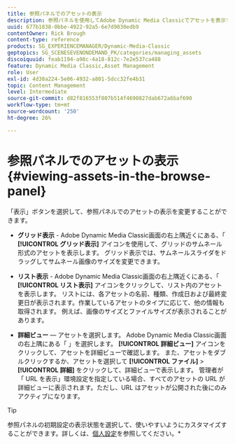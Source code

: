 ```yaml
---
title: 参照パネルでのアセットの表示
description: 参照パネルを使用してAdobe Dynamic Media Classicでアセットを表示する方法について説明します。
uuid: 677b1838-0bbe-4922-92a5-6e7d9030edb9
contentOwner: Rick Brough
content-type: reference
products: SG_EXPERIENCEMANAGER/Dynamic-Media-Classic
geptopics: SG_SCENESEVENONDEMAND_PK/categories/managing_assets
discoiquuid: feab1194-a98c-4a18-812c-7e2e537ca488
feature: Dynamic Media Classic,Asset Management
role: User
exl-id: 4d38a224-5e06-4932-a801-5dcc32fe4b31
topic: Content Management
level: Intermediate
source-git-commit: d82f816553f807b514f4690827dab672a6baf690
workflow-type: tm+mt
source-wordcount: '250'
ht-degree: 26%

---
```


# 参照パネルでのアセットの表示{#viewing-assets-in-the-browse-panel}

「表示」ボタンを選択して、参照パネルでのアセットの表示を変更することができます。

* **グリッド表示** - Adobe Dynamic Media Classic画面の右上隅近くにある、「 **[!UICONTROL グリッド表示]** アイコンを使用して、グリッドのサムネール形式のアセットを表示します。 グリッド表示では、サムネールスライダをドラッグしてサムネール画像のサイズを変更できます。

* **リスト表示** - Adobe Dynamic Media Classic画面の右上隅近くにある、「 **[!UICONTROL リスト表示]** アイコンをクリックして、リスト内のアセットを表示します。 リストには、各アセットの名前、種類、作成日および最終変更日が表示されます。作業しているアセットのタイプに応じて、他の情報も取得されます。 例えば、画像のサイズとファイルサイズが表示されることがあります。

* **詳細ビュー**  — アセットを選択します。 Adobe Dynamic Media Classic画面の右上隅にある「 」を選択します。 **[!UICONTROL 詳細ビュー]** アイコンをクリックして、アセットを詳細ビューで確認します。 また、アセットをダブルクリックするか、アセットを選択して **[!UICONTROL ファイル]** > **[!UICONTROL 詳細]** をクリックして、詳細ビューで表示します。 管理者が「 URL を表示」環境設定を指定している場合、すべてのアセットの URL が詳細ビューに表示されます。ただし、URL はアセットが公開された後にのみアクティブになります。

>[!TIP]
>
>参照パネルの初期設定の表示状態を選択して、使いやすいようにカスタマイズすることができます。詳しくは、[個人設定](personal-setup.md#personal_setup)を参照してください。*
